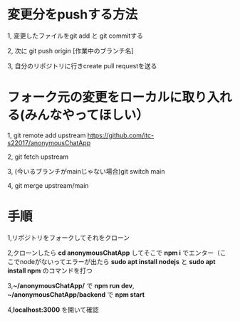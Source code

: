   # 変更分をpushする方法
  1, 変更したファイルをgit add と git commitする
  
  2, 次に git push origin [作業中のブランチ名]
  
  3, 自分のリポジトリに行きcreate pull requestを送る

  # フォーク元の変更をローカルに取り入れる(みんなやってほしい）
  1, git remote add upstream https://github.com/itc-s22017/anonymousChatApp
  
  2, git fetch upstream
  
  3, (今いるブランチがmainじゃない場合)git switch main
  
  4, git merge upstream/main


  # 手順
  1,リポジトリをフォークしてそれをクローン  
  
  2,クローンしたら __cd anonymousChatApp__ してそこで __npm i__ でエンター（ここでnodeがないってエラーが出たら __sudo apt install nodejs__ と __sudo apt install npm__ のコマンドを打つ 
  
  3,__~/anonymousChatApp/__ で __npm run dev__, __~/anonymousChatApp/backend__ で __npm start__ 
 
  4,__localhost:3000__ を開いて確認
